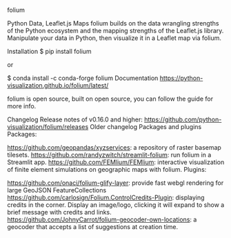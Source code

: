folium


Python Data, Leaflet.js Maps
folium builds on the data wrangling strengths of the Python ecosystem and the mapping strengths of the Leaflet.js library. Manipulate your data in Python, then visualize it in a Leaflet map via folium.

Installation
$ pip install folium

or

$ conda install -c conda-forge folium
Documentation
https://python-visualization.github.io/folium/latest/

 folium is open source, built on open source, you can follow the guide for more info.

Changelog
Release notes of v0.16.0 and higher: https://github.com/python-visualization/folium/releases
Older changelog
Packages and plugins
Packages:

https://github.com/geopandas/xyzservices: a repository of raster basemap tilesets.
https://github.com/randyzwitch/streamlit-folium: run folium in a Streamlit app.
https://github.com/FEMlium/FEMlium: interactive visualization of finite element simulations on geographic maps with folium.
Plugins:

https://github.com/onaci/folium-glify-layer: provide fast webgl rendering for large GeoJSON FeatureCollections
https://github.com/carlosign/Folium.ControlCredits-Plugin: displaying credits in the corner. Display an image/logo, clicking it will expand to show a brief message with credits and links.
https://github.com/JohnyCarrot/folium-geocoder-own-locations: a geocoder that accepts a list of suggestions at creation time.
